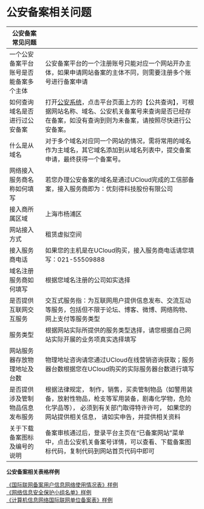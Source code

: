 

# 公安备案相关问题

| 公安备案常见问题                       |                                                              |
| -------------------------------------- | ------------------------------------------------------------ |
| 一个公安备案平台账号是否能备案多个主体 | 公安备案平台的一个注册账号只能对应一个网站开办主体，如果申请网站备案的主体不同，则需要注册多个账号进行备案申请 |
| 如何查询域名是否进行过公安备案         | 打开[公安系统](http://www.beian.gov.cn)，点击平台页面上方的【公共查询】，可根据网站名称、域名、公安机关备案号来查询是否已经存在备案，如没有查询到则为未备案，请按照尽快进行公安备案。 |
| 什么是从域名                           | 对于多个域名对应同一个网站的情况，需将常用的域名作为主域名，其它域名添加到从域名列表中，提交备案申请，最终获得一个备案号。 |
| 网络接入服务商名称如何填写             | 若您办理公安备案的域名是通过UCloud完成的工信部备案，接入服务商即为：优刻得科技股份有限公司 |
| 接入商所属区域                         | 上海市杨浦区                                                 |
| 网站接入方式                           | 租赁虚拟空间                                                 |
| 接入服务商电话                         | 如果您的主机是在UCloud购买，接入服务商电话请您填写：021-55509888 |
| 域名注册服务商如何填写                 | 根据您域名注册的公司如实选择                                 |
| 是否提供互联网交互服务                 | 交互式服务指：为互联网用户提供信息发布、交流互动等服务，包括但不限于论坛、博客、微博、网络购物、网上支付等服务类型 |
| 服务类型                               | 根据网站实际所提供的服务类型选择，请您根据自己网站实际开展的业务项真实选择填写 |
| 网站服务器存放物理地址及台数           | 物理地址咨询请您通过UCloud在线营销咨询获取；服务器台数根据您在UCloud购买的实际服务器台数进行填写 |
| 是否提供涉及管制物品信息发布服务       | 根据法律规定， 制作，销售，买卖管制物品（如警用装备，放射性物品，枪支等军用装备，剧毒化学物，危险化学品等）， 必须到有关部门取得特许许可， 如果您的网站提供相关信息， 请如实申告，并提供相关资料 |
| 关于下载备案图标及编号的说明           | 备案审核通过后，登录平台主页在“已备案网站”菜单中，点击公安机关备案号详情，可以查看、下载备案图标代码，复制代码到网站首页代码中即可 |



**公安备案相关表格样例**

[《国际联网备案用户信息网络使用情况表》样例](http://static.ucloud.cn/2c5cabda56de31b60ef0de10308c1ae2.pdf)  
[《网络信息安全保护小组名单》样例](http://static.ucloud.cn/791539807ba60927efffa2382c5da596.pdf)  
[《计算机信息网络国际联网单位备案表》样例](http://static.ucloud.cn/8f63c7d865caae372d081bff536c0dbe.pdf)